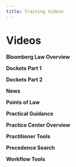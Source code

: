 ```yaml
---
title: Training Videos
---
```

# Videos

<vimeo source="329919395"></vimeo>

**Bloomberg Law Overview**

<vimeo source="328220623"></vimeo>

**Dockets Part 1**

<vimeo source="328227590"></vimeo>

**Dockets Part 2**

<vimeo source="328226197"></vimeo>

**News**

<vimeo source="328224433"></vimeo>

**Points of Law**

<vimeo source="328223619"></vimeo>

**Practical Guidance**

<vimeo source="328228609"></vimeo>

**Practice Center Overview**

<vimeo source="328222506"></vimeo>

**Practitioner Tools**

<vimeo source="328221668"></vimeo>

**Precedence Search**

<vimeo source="328225332"></vimeo>

**Workflow Tools**
